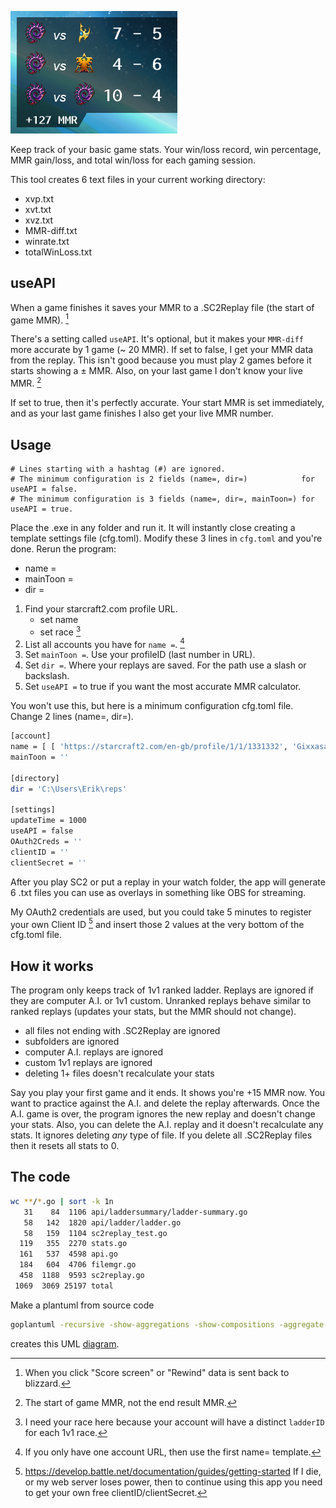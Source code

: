 ![overlay](resources/SC2-overlay.png)

Keep track of your basic game stats. Your win/loss record, win percentage, MMR gain/loss, and total win/loss for each gaming session.

This tool creates 6 text files in your current working directory:
* xvp.txt
* xvt.txt
* xvz.txt
* MMR-diff.txt
* winrate.txt
* totalWinLoss.txt

## useAPI

When a game finishes it saves your MMR to a .SC2Replay file (the start of game MMR). [^1]

There's a setting called `useAPI`. It's optional, but it makes your `MMR-diff` more accurate by 1 game (~ 20 MMR). If set to false, I get your MMR data from the replay. This isn't good because you must play 2 games before it starts showing a ± MMR. Also, on your last game I don't know your live MMR. [^2]

If set to true, then it's perfectly accurate. Your start MMR is set immediately, and as your last game finishes I also get your live MMR number.

## Usage

```
# Lines starting with a hashtag (#) are ignored.
# The minimum configuration is 2 fields (name=, dir=)            for useAPI = false.
# The minimum configuration is 3 fields (name=, dir=, mainToon=) for useAPI = true.
```

Place the .exe in any folder and run it. It will instantly close creating a template settings file (cfg.toml). Modify these 3 lines in `cfg.toml` and you're done. Rerun the program:
- name = 
- mainToon =
- dir = 

1. Find your starcraft2.com profile URL.
    - set name
    - set race [^3]
1. List all accounts you have for `name =`. [^4]
1. Set `mainToon =`. Use your profileID (last number in URL).
1. Set `dir =`. Where your replays are saved. For the path use a slash or backslash.
1. Set `useAPI =` to true if you want the most accurate MMR calculator.

You won't use this, but here is a minimum configuration cfg.toml file. Change 2 lines (name=, dir=).

```sh
[account]
name = [ [ 'https://starcraft2.com/en-gb/profile/1/1/1331332', 'Gixxasaurus', 'zerg' ] ]
mainToon = ''

[directory]
dir = 'C:\Users\Erik\reps'

[settings]
updateTime = 1000
useAPI = false
OAuth2Creds = ''
clientID = ''
clientSecret = ''
```

After you play SC2 or put a replay in your watch folder, the app will generate 6 .txt files you can use as overlays in something like OBS for streaming.

My OAuth2 credentials are used, but you could take 5 minutes to register your own Client ID [^5] and insert those 2 values at the very bottom of the cfg.toml file.

## How it works

The program only keeps track of 1v1 ranked ladder. Replays are ignored if they are computer A.I. or 1v1 custom. Unranked replays behave similar to ranked replays (updates your stats, but the MMR should not change).

- all files not ending with .SC2Replay are ignored
- subfolders are ignored
- computer A.I. replays are ignored
- custom 1v1 replays are ignored
- deleting 1+ files doesn't recalculate your stats

Say you play your first game and it ends. It shows you're +15 MMR now. You want to practice against the A.I. and delete the replay afterwards. Once the A.I. game is over, the program ignores the new replay and doesn't change your stats. Also, you can delete the A.I. replay and it doesn't recalculate any stats. It ignores deleting *any* type of file. If you delete all .SC2Replay files then it resets all stats to 0.

## The code

```sh
wc **/*.go | sort -k 1n
   31    84  1106 api/laddersummary/ladder-summary.go
   58   142  1820 api/ladder/ladder.go
   58   159  1104 sc2replay_test.go
  119   355  2270 stats.go
  161   537  4598 api.go
  184   604  4706 filemgr.go
  458  1188  9593 sc2replay.go
 1069  3069 25197 total
 ```

Make a plantuml from source code

```sh
goplantuml -recursive -show-aggregations -show-compositions -aggregate-private-members -show-implementations -show-connection-labels $GOPATH/src/sc2-replay-go > file.puml
```

creates this UML [diagram](resources/UML-sc2rep.png).

[^1]: When you click "Score screen" or "Rewind" data is sent back to blizzard.  
[^2]: The start of game MMR, not the end result MMR.  
[^3]: I need your race here because your account will have a distinct `ladderID` for each 1v1 race.  
[^4]: If you only have one account URL, then use the first name= template.  
[^5]: <https://develop.battle.net/documentation/guides/getting-started> If I die, or my web server loses power, then to continue using this app you need to get your own free clientID/clientSecret.  
